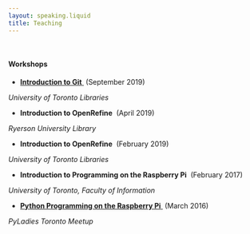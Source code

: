 ```yaml
---
layout: speaking.liquid
title: Teaching
---
```


<br>

#### Workshops

* <a href="https://docs.google.com/presentation/d/12bTlX9TLeKlBgRKVjLKifcON3wQde0GvZbGAUD3DaZI/edit?usp=sharing"> __Introduction to Git__ </a> &nbsp;(September 2019)

*University of Toronto Libraries*
* __Introduction to OpenRefine__  &nbsp;(April 2019)

*Ryerson University Library*
* __Introduction to OpenRefine__ &nbsp;(February 2019)

*University of Toronto Libraries*
* __Introduction to Programming on the Raspberry Pi__ &nbsp;(February 2017)

*University of Toronto, Faculty of Information*
* <a href="https://docs.google.com/presentation/d/1bPcJztavFp446BhchM5uzrk3uMNsvPxYTS8gB9Ejzbs/edit?usp=sharing"> __Python Programming on the Raspberry Pi__ </a> &nbsp;(March 2016)

*PyLadies Toronto Meetup*




